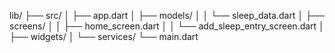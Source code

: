 lib/
├── src/
│   ├── app.dart
│   ├── models/
│   │   └── sleep_data.dart
│   ├── screens/
│   │   ├── home_screen.dart
│   │   └── add_sleep_entry_screen.dart
│   ├── widgets/
│   └── services/
└── main.dart